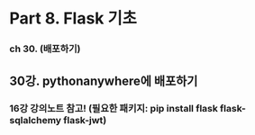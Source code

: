 # Part 8. Flask 기초
### ch 30. (배포하기)

## 30강. pythonanywhere에 배포하기

### 16강 강의노트 참고! (필요한 패키지: pip install flask flask-sqlalchemy flask-jwt)




<!--stackedit_data:
eyJoaXN0b3J5IjpbLTExNTI3NTg3MjVdfQ==
-->